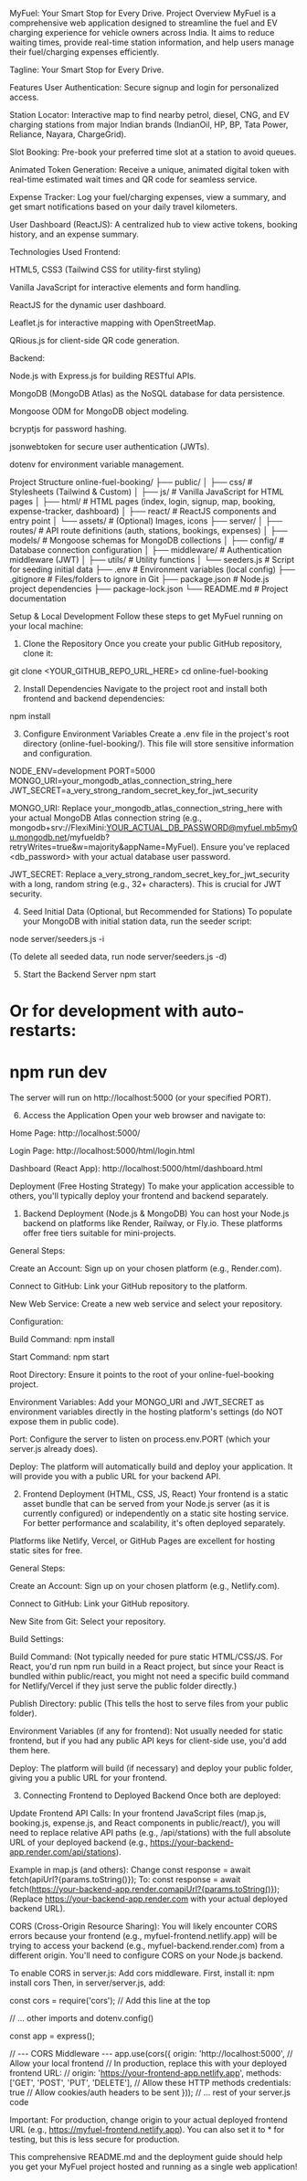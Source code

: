 MyFuel: Your Smart Stop for Every Drive.
Project Overview
MyFuel is a comprehensive web application designed to streamline the fuel and EV charging experience for vehicle owners across India. It aims to reduce waiting times, provide real-time station information, and help users manage their fuel/charging expenses efficiently.

Tagline: Your Smart Stop for Every Drive.

Features
User Authentication: Secure signup and login for personalized access.

Station Locator: Interactive map to find nearby petrol, diesel, CNG, and EV charging stations from major Indian brands (IndianOil, HP, BP, Tata Power, Reliance, Nayara, ChargeGrid).

Slot Booking: Pre-book your preferred time slot at a station to avoid queues.

Animated Token Generation: Receive a unique, animated digital token with real-time estimated wait times and QR code for seamless service.

Expense Tracker: Log your fuel/charging expenses, view a summary, and get smart notifications based on your daily travel kilometers.

User Dashboard (ReactJS): A centralized hub to view active tokens, booking history, and an expense summary.

Technologies Used
Frontend:

HTML5, CSS3 (Tailwind CSS for utility-first styling)

Vanilla JavaScript for interactive elements and form handling.

ReactJS for the dynamic user dashboard.

Leaflet.js for interactive mapping with OpenStreetMap.

QRious.js for client-side QR code generation.

Backend:

Node.js with Express.js for building RESTful APIs.

MongoDB (MongoDB Atlas) as the NoSQL database for data persistence.

Mongoose ODM for MongoDB object modeling.

bcryptjs for password hashing.

jsonwebtoken for secure user authentication (JWTs).

dotenv for environment variable management.

Project Structure
online-fuel-booking/
├── public/
│   ├── css/                # Stylesheets (Tailwind & Custom)
│   ├── js/                 # Vanilla JavaScript for HTML pages
│   ├── html/               # HTML pages (index, login, signup, map, booking, expense-tracker, dashboard)
│   ├── react/              # ReactJS components and entry point
│   └── assets/             # (Optional) Images, icons
├── server/
│   ├── routes/             # API route definitions (auth, stations, bookings, expenses)
│   ├── models/             # Mongoose schemas for MongoDB collections
│   ├── config/             # Database connection configuration
│   ├── middleware/         # Authentication middleware (JWT)
│   ├── utils/              # Utility functions
│   └── seeders.js          # Script for seeding initial data
├── .env                    # Environment variables (local config)
├── .gitignore              # Files/folders to ignore in Git
├── package.json            # Node.js project dependencies
├── package-lock.json
└── README.md               # Project documentation

Setup & Local Development
Follow these steps to get MyFuel running on your local machine:

1. Clone the Repository
Once you create your public GitHub repository, clone it:

git clone <YOUR_GITHUB_REPO_URL_HERE>
cd online-fuel-booking

2. Install Dependencies
Navigate to the project root and install both frontend and backend dependencies:

npm install

3. Configure Environment Variables
Create a .env file in the project's root directory (online-fuel-booking/). This file will store sensitive information and configuration.

NODE_ENV=development
PORT=5000
MONGO_URI=your_mongodb_atlas_connection_string_here
JWT_SECRET=a_very_strong_random_secret_key_for_jwt_security

MONGO_URI: Replace your_mongodb_atlas_connection_string_here with your actual MongoDB Atlas connection string (e.g., mongodb+srv://FlexiMini:YOUR_ACTUAL_DB_PASSWORD@myfuel.mb5my0u.mongodb.net/myfueldb?retryWrites=true&w=majority&appName=MyFuel). Ensure you've replaced <db_password> with your actual database user password.

JWT_SECRET: Replace a_very_strong_random_secret_key_for_jwt_security with a long, random string (e.g., 32+ characters). This is crucial for JWT security.

4. Seed Initial Data (Optional, but Recommended for Stations)
To populate your MongoDB with initial station data, run the seeder script:

node server/seeders.js -i

(To delete all seeded data, run node server/seeders.js -d)

5. Start the Backend Server
npm start
# Or for development with auto-restarts:
# npm run dev

The server will run on http://localhost:5000 (or your specified PORT).

6. Access the Application
Open your web browser and navigate to:

Home Page: http://localhost:5000/

Login Page: http://localhost:5000/html/login.html

Dashboard (React App): http://localhost:5000/html/dashboard.html

Deployment (Free Hosting Strategy)
To make your application accessible to others, you'll typically deploy your frontend and backend separately.

1. Backend Deployment (Node.js & MongoDB)
You can host your Node.js backend on platforms like Render, Railway, or Fly.io. These platforms offer free tiers suitable for mini-projects.

General Steps:

Create an Account: Sign up on your chosen platform (e.g., Render.com).

Connect to GitHub: Link your GitHub repository to the platform.

New Web Service: Create a new web service and select your repository.

Configuration:

Build Command: npm install

Start Command: npm start

Root Directory: Ensure it points to the root of your online-fuel-booking project.

Environment Variables: Add your MONGO_URI and JWT_SECRET as environment variables directly in the hosting platform's settings (do NOT expose them in public code).

Port: Configure the server to listen on process.env.PORT (which your server.js already does).

Deploy: The platform will automatically build and deploy your application. It will provide you with a public URL for your backend API.

2. Frontend Deployment (HTML, CSS, JS, React)
Your frontend is a static asset bundle that can be served from your Node.js server (as it is currently configured) or independently on a static site hosting service. For better performance and scalability, it's often deployed separately.

Platforms like Netlify, Vercel, or GitHub Pages are excellent for hosting static sites for free.

General Steps:

Create an Account: Sign up on your chosen platform (e.g., Netlify.com).

Connect to GitHub: Link your GitHub repository.

New Site from Git: Select your repository.

Build Settings:

Build Command: (Not typically needed for pure static HTML/CSS/JS. For React, you'd run npm run build in a React project, but since your React is bundled within public/react, you might not need a specific build command for Netlify/Vercel if they just serve the public folder directly.)

Publish Directory: public (This tells the host to serve files from your public folder).

Environment Variables (if any for frontend): Not usually needed for static frontend, but if you had any public API keys for client-side use, you'd add them here.

Deploy: The platform will build (if necessary) and deploy your public folder, giving you a public URL for your frontend.

3. Connecting Frontend to Deployed Backend
Once both are deployed:

Update Frontend API Calls: In your frontend JavaScript files (map.js, booking.js, expense.js, and React components in public/react/), you will need to replace relative API paths (e.g., /api/stations) with the full absolute URL of your deployed backend (e.g., https://your-backend-app.render.com/api/stations).

Example in map.js (and others):
Change const response = await fetch(apiUrl?{params.toString()});
To: const response = await fetch(https://your-backend-app.render.comapiUrl?{params.toString()});
(Replace https://your-backend-app.render.com with your actual deployed backend URL).

CORS (Cross-Origin Resource Sharing): You will likely encounter CORS errors because your frontend (e.g., myfuel-frontend.netlify.app) will be trying to access your backend (e.g., myfuel-backend.render.com) from a different origin. You'll need to configure CORS on your Node.js backend.

To enable CORS in server.js:
Add cors middleware. First, install it:
npm install cors
Then, in server/server.js, add:

const cors = require('cors'); // Add this line at the top

// ... other imports and dotenv.config()

const app = express();

// --- CORS Middleware ---
app.use(cors({
    origin: 'http://localhost:5000', // Allow your local frontend
    // In production, replace this with your deployed frontend URL:
    // origin: 'https://your-frontend-app.netlify.app',
    methods: ['GET', 'POST', 'PUT', 'DELETE'], // Allow these HTTP methods
    credentials: true // Allow cookies/auth headers to be sent
}));
// ... rest of your server.js code

Important: For production, change origin to your actual deployed frontend URL (e.g., https://myfuel-frontend.netlify.app). You can also set it to * for testing, but this is less secure for production.

This comprehensive README.md and the deployment guide should help you get your MyFuel project hosted and running as a single web application!